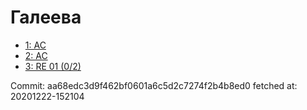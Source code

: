 # Галеева
- [1: AC](1.md)
- [2: AC](2.md)
- [3: RE 01 (0/2)](3.md)

Commit: aa68edc3d9f462bf0601a6c5d2c7274f2b4b8ed0
 fetched at: 20201222-152104
